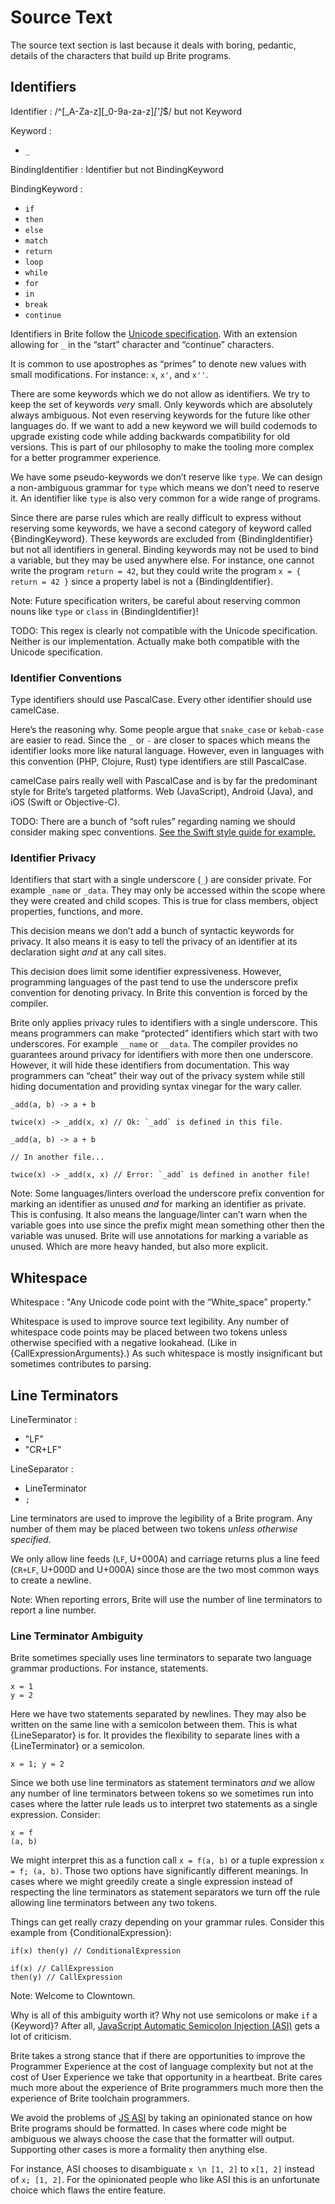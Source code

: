 # Source Text

The source text section is last because it deals with boring, pedantic, details of the characters that build up Brite programs.

## Identifiers

Identifier : /^[\_A-Za-z][_0-9a-za-z]*[']*$/ but not Keyword

Keyword :
  - `_`

BindingIdentifier : Identifier but not BindingKeyword

BindingKeyword :
  - `if`
  - `then`
  - `else`
  - `match`
  - `return`
  - `loop`
  - `while`
  - `for`
  - `in`
  - `break`
  - `continue`

Identifiers in Brite follow the [Unicode specification](http://www.unicode.org/reports/tr31/). With an extension allowing for `_` in the “start” character and “continue” characters.

It is common to use apostrophes as “primes” to denote new values with small modifications. For instance: `x`, `x'`, and `x''`.

There are some keywords which we do not allow as identifiers. We try to keep the set of keywords *very* small. Only keywords which are absolutely always ambiguous. Not even reserving keywords for the future like other languages do. If we want to add a new keyword we will build codemods to upgrade existing code while adding backwards compatibility for old versions. This is part of our philosophy to make the tooling more complex for a better programmer experience.

We have some pseudo-keywords we don’t reserve like `type`. We can design a non-ambiguous grammar for `type` which means we don’t need to reserve it. An identifier like `type` is also very common for a wide range of programs.

Since there are parse rules which are really difficult to express without reserving some keywords, we have a second category of keyword called {BindingKeyword}. These keywords are excluded from {BindingIdentifier} but not all identifiers in general. Binding keywords may not be used to bind a variable, but they may be used anywhere else. For instance, one cannot write the program `return = 42`, but they could write the program `x = { return = 42 }` since a property label is not a {BindingIdentifier}.

Note: Future specification writers, be careful about reserving common nouns like `type` or `class` in {BindingIdentifier}!

TODO: This regex is clearly not compatible with the Unicode specification. Neither is our implementation. Actually make both compatible with the Unicode specification.

### Identifier Conventions

Type identifiers should use PascalCase. Every other identifier should use camelCase.

Here’s the reasoning why. Some people argue that `snake_case` or `kebab-case` are easier to read. Since the `_` or `-` are closer to spaces which means the identifier looks more like natural language. However, even in languages with this convention (PHP, Clojure, Rust) type identifiers are still PascalCase.

camelCase pairs really well with PascalCase and is by far the predominant style for Brite’s targeted platforms. Web (JavaScript), Android (Java), and iOS (Swift or Objective-C).

TODO: There are a bunch of “soft rules” regarding naming we should consider making spec conventions. [See the Swift style guide for example.](https://github.com/raywenderlich/swift-style-guide)

### Identifier Privacy

Identifiers that start with a single underscore (`_`) are consider private. For example `_name` or `_data`. They may only be accessed within the scope where they were created and child scopes. This is true for class members, object properties, functions, and more.

This decision means we don’t add a bunch of syntactic keywords for privacy. It also means it is easy to tell the privacy of an identifier at its declaration sight _and_ at any call sites.

This decision does limit some identifier expressiveness. However, programming languages of the past tend to use the underscore prefix convention for denoting privacy. In Brite this convention is forced by the compiler.

Brite only applies privacy rules to identifiers with a single underscore. This means programmers can make “protected” identifiers which start with two underscores. For example `__name` or `__data`. The compiler provides no guarantees around privacy for identifiers with more then one underscore. However, it will hide these identifiers from documentation. This way programmers can “cheat” their way out of the privacy system while still hiding documentation and providing syntax vinegar for the wary caller.

```ite example
_add(a, b) -> a + b

twice(x) -> _add(x, x) // Ok: `_add` is defined in this file.
```

```ite counter-example
_add(a, b) -> a + b

// In another file...

twice(x) -> _add(x, x) // Error: `_add` is defined in another file!
```

Note: Some languages/linters overload the underscore prefix convention for marking an identifier as unused *and* for marking an identifier as private. This is confusing. It also means the language/linter can’t warn when the variable goes into use since the prefix might mean something other then the variable was unused. Brite will use annotations for marking a variable as unused. Which are more heavy handed, but also more explicit.

## Whitespace

Whitespace : "Any Unicode code point with the “White_space” property."

Whitespace is used to improve source text legibility. Any number of whitespace code points may be placed between two tokens unless otherwise specified with a negative lookahead. (Like in {CallExpressionArguments}.) As such whitespace is mostly insignificant but sometimes contributes to parsing.

## Line Terminators

LineTerminator :
  - "LF"
  - "CR+LF"

LineSeparator :
  - LineTerminator
  - `;`

Line terminators are used to improve the legibility of a Brite program. Any number of them may be placed between two tokens *unless otherwise specified*.

We only allow line feeds (`LF`, U+000A) and carriage returns plus a line feed (`CR+LF`, U+000D and U+000A) since those are the two most common ways to create a newline.

Note: When reporting errors, Brite will use the number of line terminators to report a line number.

### Line Terminator Ambiguity

Brite sometimes specially uses line terminators to separate two language grammar productions. For instance, statements.

```ite example
x = 1
y = 2
```

Here we have two statements separated by newlines. They may also be written on the same line with a semicolon between them. This is what {LineSeparator} is for. It provides the flexibility to separate lines with a {LineTerminator} or a semicolon.

```ite example
x = 1; y = 2
```

Since we both use line terminators as statement terminators *and* we allow any number of line terminators between tokens so we sometimes run into cases where the latter rule leads us to interpret two statements as a single expression. Consider:

```ite example
x = f
(a, b)
```

We might interpret this as a function call `x = f(a, b)` or a tuple expression `x = f; (a, b)`. Those two options have significantly different meanings. In cases where we might greedily create a single expression instead of respecting the line terminators as statement separators we turn off the rule allowing line terminators between any two tokens.

Things can get really crazy depending on your grammar rules. Consider this example from {ConditionalExpression}:

```ite example
if(x) then(y) // ConditionalExpression

if(x) // CallExpression
then(y) // CallExpression
```

Note: Welcome to Clowntown.

Why is all of this ambiguity worth it? Why not use semicolons or make `if` a {Keyword}? After all, [JavaScript Automatic Semicolon Injection (ASI)](https://tc39.github.io/ecma262/#sec-automatic-semicolon-insertion) gets a lot of criticism.

Brite takes a strong stance that if there are opportunities to improve the Programmer Experience at the cost of language complexity but not at the cost of User Experience we take that opportunity in a heartbeat. Brite cares much more about the experience of Brite programmers much more then the experience of Brite toolchain programmers.

We avoid the problems of [JS ASI](https://tc39.github.io/ecma262/#sec-automatic-semicolon-insertion) by taking an opinionated stance on how Brite programs should be formatted. In cases where code might be ambiguous we always choose the case that the formatter will output. Supporting other cases is more a formality then anything else.

For instance, ASI chooses to disambiguate `x \n [1, 2]` to `x[1, 2]` instead of `x; [1, 2]`. For the opinionated people who like ASI this is an unfortunate choice which flaws the entire feature.

